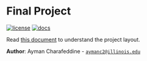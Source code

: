 # Final Project

[![license](https://img.shields.io/badge/license-MIT-green)](LICENSE)
[![docs](https://img.shields.io/badge/docs-yes-brightgreen)](docs/README.md)

Read [this document](https://cliutils.gitlab.io/modern-cmake/chapters/basics/structure.html) to understand the project
layout.

**Author**: Ayman Charafeddine - [`aymanc2@illinois.edu`](mailto:aymanc2@illinois.edu)

